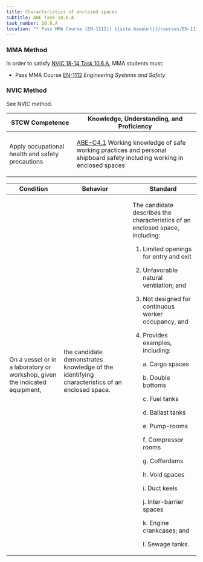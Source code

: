 ```yaml
---
title: Characteristics of enclosed spaces
subtitle: ABE Task 10.6.A 
task_number: 10.6.A
location: "* Pass MMA Course [EN-1112]( {{site.baseurl}}/courses/EN-1112) *Engineering Systems and Safety*" 
---
```



### MMA Method

In order to satisfy  [NVIC 18-14  Task  10.6.A]({{site.baseurl}}/assets/images/nvic-18-14.pdf), MMA students must:

* Pass MMA Course [EN-1112]( {{site.baseurl}}/courses/EN-1112) *Engineering Systems and Safety*


### NVIC Method

<a onclick="togglevisibility('nvic_methods')" >See NVIC method.</a>

<div id='nvic_methods' class='hide'>

<table>
<thead>
<tr>
<th class='forty'> STCW Competence </th>
<th class='sixty'> Knowledge, Understanding, and Proficiency </th>
</tr>
</thead>




<tbody>
<tr><td markdown='1'>

Apply occupational health and safety precautions

</td><td markdown='1'>

[ABE-C4.1](../../tables/35.html#ABE-C4.1) Working knowledge of safe working practices and personal shipboard safety including working in enclosed spaces

</td></tr>


</tbody>
</table>


<table>
<thead>
<tr><th class='twenty'>  Condition </th><th class='twenty'> Behavior </th><th  class='sixty'>Standard </th></tr>
</thead>
<tbody >



<tr><td markdown='1'>

On a vessel or in a laboratory or workshop, given the indicated equipment,

</td><td markdown='1'>

the candidate demonstrates knowledge of the identifying characteristics of an enclosed space.

<br>

<div class="tooltip">
<span class="tooltiptext">
</span>
</div>


</td><td markdown='1'>

The candidate describes the characteristics of an enclosed space, including: 

1. Limited openings for entry and exit
2. Unfavorable natural ventilation; and 
3. Not designed for continuous worker occupancy, and 
4. Provides examples, including: 

	a. Cargo spaces

	b. Double bottoms

	c. Fuel tanks

	d. Ballast tanks

	e. Pump-rooms

	f. Compressor rooms

	g. Cofferdams

	h. Void spaces

	i. Duct keels

	j. Inter-barrier spaces

	k. Engine crankcases; and

	l. Sewage tanks. 

</td></tr>
</tbody>
</table>
</div>
